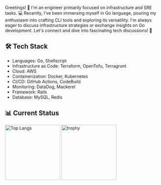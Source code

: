 Greetings! 👋 I'm an engineer primarily focused on infrastructure and SRE tasks. 💻 Recently, I've been immersing myself in Go language, pouring my enthusiasm into crafting CLI tools and exploring its versatility. I'm always eager to discuss infrastructure strategies or exchange insights on Go development. Let's connect and dive into fascinating tech discussions! 🚀

## 🛠️ Tech Stack
- Languages: Go, Shellscript
- Infrastructure as Code: Terraform, OpenTofu, Terragrunt
- Cloud: AWS
- Containerization: Docker, Kubernetes
- CI/CD: GitHub Actions, CodeBuild
- Monitoring: DataDog, Mackerel
- Framework: Rails
- Database: MySQL, Redis

## 📊 Current Status
<p align="left"> 
  <img alt="Top Langs" height="180px" src="https://github-readme-stats.vercel.app/api/top-langs/?username=Taiki130&layout=compact&theme=dark" />
  <img alt="trophy" height="180px" src="https://github-profile-trophy.vercel.app/?username=Taiki130&theme=juicyfresh&column=5" />
</p>

